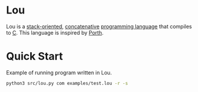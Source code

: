 # Lou
Lou is a [stack-oriented](https://en.wikipedia.org/wiki/Stack-oriented_programming), [concatenative](https://en.wikipedia.org/wiki/Concatenative_programming_language) [programming language](https://en.wikipedia.org/wiki/Programming_language) that compiles to [C](https://en.wikipedia.org/wiki/C_(programming_language)). This language is inspired by [Porth](https://gitlab.com/tsoding/porth).

# Quick Start
Example of running program written in Lou.

```bash
python3 src/lou.py com examples/test.lou -r -s
```
